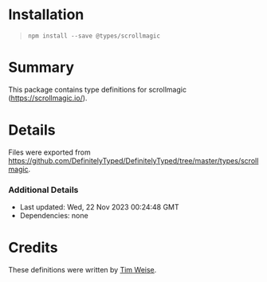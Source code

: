 # Installation
> `npm install --save @types/scrollmagic`

# Summary
This package contains type definitions for scrollmagic (https://scrollmagic.io/).

# Details
Files were exported from https://github.com/DefinitelyTyped/DefinitelyTyped/tree/master/types/scrollmagic.

### Additional Details
 * Last updated: Wed, 22 Nov 2023 00:24:48 GMT
 * Dependencies: none

# Credits
These definitions were written by [Tim Weise](https://github.com/switchnollie).
